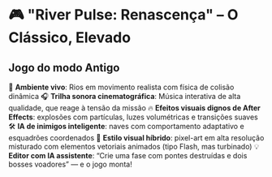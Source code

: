 # 🎮 "River Pulse: Renascença" – O Clássico, Elevado

## Jogo do modo Antigo

🌊 **Ambiente vivo**: Rios em movimento realista com física de colisão dinâmica
🎧 **Trilha sonora cinematográfica**: Música interativa de alta qualidade, que reage à tensão da missão
🔥 **Efeitos visuais dignos de After Effects**: explosões com partículas, luzes volumétricas e transições suaves
🛠️ **IA de inimigos inteligente**: naves com comportamento adaptativo e esquadrões coordenados
🎨 **Estilo visual híbrido**: pixel-art em alta resolução misturado com elementos vetoriais animados (tipo Flash, mas turbinado)
💡 **Editor com IA assistente**: “Crie uma fase com pontes destruídas e dois bosses voadores” — e o jogo monta!
